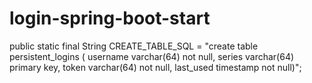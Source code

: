 # login-spring-boot-start

public static final String CREATE_TABLE_SQL =
"create table persistent_logins (
username varchar(64) not null, 
series varchar(64) primary key, 
token varchar(64) not null, 
last_used timestamp not null)";
   